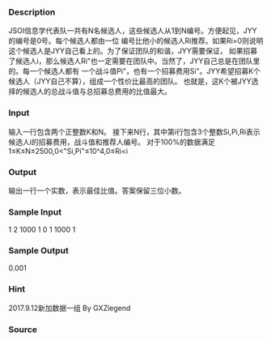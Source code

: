 
### Description
JSOI信息学代表队一共有N名候选人，这些候选人从1到N编号。方便起见，JYY的编号是0号。每个候选人都由一位
编号比他小的候选人Ri推荐。如果Ri=0则说明这个候选人是JYY自己看上的。为了保证团队的和谐，JYY需要保证，
如果招募了候选人i，那么候选人Ri"也一定需要在团队中。当然了，JYY自己总是在团队里的。每一个候选人都有
一个战斗值Pi"，也有一个招募费用Si"。JYY希望招募K个候选人（JYY自己不算），组成一个性价比最高的团队。
也就是，这K个被JYY选择的候选人的总战斗值与总招募总费用的比值最大。


### Input

输入一行包含两个正整数K和N。
接下来N行，其中第i行包含3个整数Si,Pi,Ri表示候选人i的招募费用，战斗值和推荐人编号。
对于100%的数据满足1≤K≤N≤2500,0<"Si,Pi"≤10^4,0≤Ri<i




### Output
输出一行一个实数，表示最佳比值。答案保留三位小数。


### Sample Input
1 2
1000 1 0
1 1000 1
### Sample Output
0.001

### Hint
2017.9.12新加数据一组 By GXZlegend
### Source
